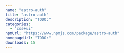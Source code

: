 ```yaml
---
name: "astro-auth"
title: "astro-auth"
description: "TODO:"
categories:
  - "css+ui"
npmUrl: "https://www.npmjs.com/package/astro-auth"
homepageUrl: "TODO:"
downloads: 15
---
```

